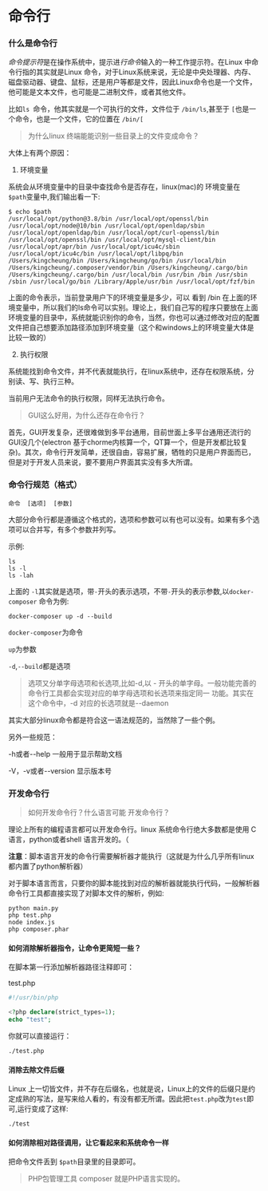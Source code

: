 # 命令行

### 什么是命令行

*命令提示符*是在操作系统中，提示进*行命令*输入的一种工作提示符。在Linux 中命令行指的其实就是Linux 命令，对于Linux系统来说，无论是中央处理器、内存、磁盘驱动器、键盘、鼠标，还是用户等都是文件，因此Linux命令也是一个文件，他可能是文本文件，也可能是二进制文件，或者其他文件。

比如`ls `命令，他其实就是一个可执行的文件，文件位于 `/bin/ls`,甚至于 `[`也是一个命令，也是一个文件，它的位置在 `/bin/[`

> 为什么linux 终端能能识别一些目录上的文件变成命令？

大体上有两个原因：

1. 环境变量

系统会从环境变量中的目录中查找命令是否存在，linux(mac)的 环境变量在 `$path`变量中,我们输出看一下:

```shell
$ echo $path
/usr/local/opt/python@3.8/bin /usr/local/opt/openssl/bin /usr/local/opt/node@10/bin /usr/local/opt/openldap/sbin /usr/local/opt/openldap/bin /usr/local/opt/curl-openssl/bin /usr/local/opt/openssl/bin /usr/local/opt/mysql-client/bin /usr/local/opt/apr/bin /usr/local/opt/icu4c/sbin /usr/local/opt/icu4c/bin /usr/local/opt/libpq/bin /Users/kingcheung/bin /Users/kingcheung/go/bin /usr/local/bin /Users/kingcheung/.composer/vendor/bin /Users/kingcheung/.cargo/bin /Users/kingcheung/.cargo/bin /usr/local/bin /usr/bin /bin /usr/sbin /sbin /usr/local/go/bin /Library/Apple/usr/bin /usr/local/opt/fzf/bin
```

上面的命令表示，当前登录用户下的环境变量是多少，可以 看到 /bin 在上面的环境变量中，所以我们的ls命令可以实别。理论上，我们自己写的程序只要放在上面环境变量的目录中，系统就能识别你的命令，当然，你也可以通过修改对应的配置文件把自己想要添加路径添加到环境变量（这个和windows上的环境变量大体是比较一致的）

2. 执行权限

系统能找到命令文件，并不代表就能执行，在linux系统中，还存在权限系统，分别读、写、执行三种。

当前用户无法命令的执行权限，同样无法执行命令。



> GUI这么好用，为什么还存在命令行？

首先，GUI开发复杂，还很难做到多平台通用，目前世面上多平台通用还流行的GUI没几个(electron 基于chorme内核算一个，QT算一个，但是开发都比较复杂)。其次，命令行开发简单，还很自由，容易扩展，牺牲的只是用户界面而已，但是对于开发人员来说，要不要用户界面其实没有多大所谓。

### 命令行规范（格式）

```shell
命令  [选项]  [参数]  
```

大部分命令行都是遵循这个格式的，选项和参数可以有也可以没有。如果有多个选项可以合并写，有多个参数并列写。

示例:

```shell
ls
ls -l
ls -lah
```

上面的 `-l`其实就是选项，带`-`开头的表示选项，不带`-`开头的表示参数,以`docker-composer` 命令为例:

```shell
docker-composer up -d --build
```

`docker-composer`为命令

`up`为参数

`-d`,`--build`都是选项

> 选项又分单字母选项和长选项,比如-d,以 - 开头的单字母。一般功能完善的命令行工具都会实现对应的单字母选项和长选项来指定同一 功能。其实在这个命令中，-d 对应的长选项就是--daemon

其实大部分linux命令都是符合这一语法规范的，当然除了一些个例。

另外一些规范：

-h或者--help 一般用于显示帮助文档

-V，-v或者--version 显示版本号

### 开发命令行

> 如何开发命令行？什么语言可能 开发命令行？

理论上所有的编程语言都可以开发命令行。linux 系统命令行绝大多数都是使用 C语言，python或者shell 语言开发的。（

**注意**：脚本语言开发的命令行需要解析器才能执行（这就是为什么几乎所有linux都内置了python解析器）

对于脚本语言而言，只要你的脚本能找到对应的解析器就能执行代码，一般解析器命令行工具都直接实现了对脚本文件的解析，例如:

```shell
python main.py
php test.php
node index.js
php composer.phar
```

#### 如何消除解析器指令，让命令更简短一些？

在脚本第一行添加解析器路径注释即可：

test.php

```php
#!/usr/bin/php

<?php declare(strict_types=1);
echo "test";
```

你就可以直接运行：

```shell
./test.php
```

#### 消除去除文件后缀

Linux 上一切皆文件，并不存在后缀名，也就是说，Linux上的文件的后缀只是约定成熟的写法，是写来给人看的，有没有都无所谓。因此把`test.php`改为`test`即可,运行变成了这样:

```shell
./test
```

#### 如何消除相对路径调用，让它看起来和系统命令一样

把命令文件丢到 `$path`目录里的目录即可。

> PHP包管理工具 composer 就是PHP语言实现的。







